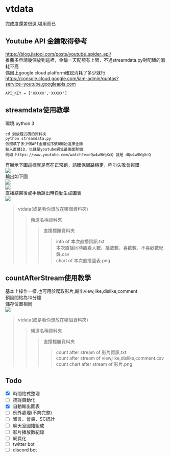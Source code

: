 # vtdata
完成度還差很遠,堪用而已
## Youtube API 金鑰取得參考
https://blog.jiatool.com/posts/youtube_spider_api/  
推薦多申請幾個放到這裡，金鑰一天配額有上限，不過streamdata.py對配額的消耗不高  
偶爾上google cloud platform確認消耗了多少就行  
https://console.cloud.google.com/iam-admin/quotas?service=youtube.googleapis.com
```
API_KEY = ['XXXXX','XXXXX']
```
## streamdata使用教學
環境:python 3
```
cd 到放程式碼的資料夾
python streamdata.py
依照填了多少個API金鑰從序號0開始選擇金鑰
輸入直播ID，也就是youtube網址最後面那個
例如 https://www.youtube.com/watch?v=dQw4w9WgXcQ 就是 dQw4w9WgXcQ
```
有顯示下圖這樣就是有在正常跑，請確保網路穩定，呼叫失敗會報錯  
![](https://i.imgur.com/HDk2gVl.png)  
輸出如下圖  
![](https://i.imgur.com/vMPjGTb.png)  
![](https://i.imgur.com/Urn42L0.png)  
直播結束後或手動跳出時自動生成圖表  
![](https://i.imgur.com/3c2djsx.png)  
> vtdata(或是看你想放在哪個資料夾)
>> 頻道名稱資料夾
>>> 直播標題資料夾
>>>> info of 本次直播資訊.txt  
>>>> 本次直播同時觀看人數、播放數、喜歡數、不喜歡數紀錄.csv  
>>>> chart of 本次直播圖表.png  

## countAfterStream使用教學
基本上操作一樣,也可用於爬取影片,輸出view,like,dislike,comment  
預設間格為10分鐘  
儲存位置相同  
![](https://i.imgur.com/qQIfWIy.png)  
> vtdata(或是看你想放在哪個資料夾)
>> 頻道名稱資料夾
>>> 直播標題資料夾
>>>> count after stream of 影片資訊.txt  
>>>> count after stream of view,like,dislike,comment.csv  
>>>> count chart after stream of 影片.png


## Todo
- [X] 時間格式整理
- [ ] 捕捉自動化
- [X] 自動輸出圖表
- [ ] 例外處理(不夠完整)
- [ ] 留言、會員、SC統計
- [ ] 聊天室國籍組成
- [ ] 影片播放數紀錄
- [ ] 網頁化
- [ ] twitter bot
- [ ] discord bot
